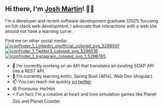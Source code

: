 ## Hi there, I'm <a href="https://joshmartindev.com/">Josh Martin</a>! 👋👋

I'm a developer and recent software development graduate (2021) focusing on full-stack web development.  I advocate that interactions with a web site should not have a learning curve.  

Find me on other social media: [![iconfinder_1_Linkedin_unofficial_colored_svg_5296501](https://user-images.githubusercontent.com/36969364/112721522-38135700-8ed2-11eb-883d-9e930d05de4a.png)](https://linkedin.com/in/martinjoshua) [![iconfinder_1_Twitter3_colored_svg_5296516](https://user-images.githubusercontent.com/36969364/112721421-a1df3100-8ed1-11eb-9d7a-7c538d145b14.png)](https://twitter.com/joshmartindev) [![iconfinder_1_Instagram_colored_svg_1_5296765](https://user-images.githubusercontent.com/36969364/112721548-685af580-8ed2-11eb-9ba3-2e1028bffbde.png)](https://instagram.com/joshmartindev)


- 🔭 I’m currently working on an API that translates an existing SOAP API into a REST API.
- 🌱 I’m currently learning kotlin, Spring Boot (APIs), Web Dev (Angular).
- 📫 You can reach me quickly [on twitter](https://twitter.com/joshmartindev).
- 😄 Pronouns: He/Him
- ⚡ Fun fact: I'm a creative at heart and love simulation games like Planet Zoo and Planet Coaster

